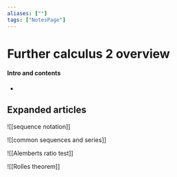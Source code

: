```yaml
---
aliases: [""]
tags: ["NotesPage"]
---
```


# Further calculus 2 overview

#### Intro and contents
- 


## Expanded articles
![[sequence notation]]

![[common sequences and series]]

![[Alemberts ratio test]]

![[Rolles theorem]]